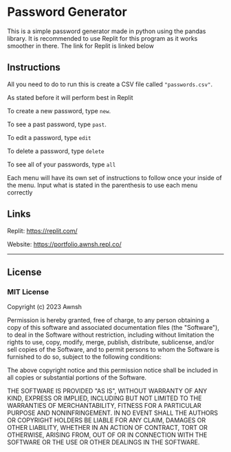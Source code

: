 # Password Generator
This is a simple password generator made in python using the pandas library. It is recommended to use Replit for this program as it works smoother in there. The link for Replit is linked below

## Instructions
All you need to do to run this is create a CSV file called `"passwords.csv"`.

As stated before it will perform best in Replit

To create a new password, type `new`.

To see a past password, type `past`.

To edit a password, type `edit`

To delete a password, type `delete`

To see all of your passwords, type `all`

Each menu will have its own set of instructions to follow once your inside of the menu. Input what is stated in the parenthesis to use each menu correctly

## Links
Replit: https://replit.com/

Website: https://portfolio.awnsh.repl.co/

_______
## License
### MIT License

Copyright (c) 2023 Awnsh


Permission is hereby granted, free of charge, to any person obtaining a copy
of this software and associated documentation files (the "Software"), to deal
in the Software without restriction, including without limitation the rights
to use, copy, modify, merge, publish, distribute, sublicense, and/or sell
copies of the Software, and to permit persons to whom the Software is
furnished to do so, subject to the following conditions:


The above copyright notice and this permission notice shall be included in all
copies or substantial portions of the Software.


THE SOFTWARE IS PROVIDED "AS IS", WITHOUT WARRANTY OF ANY KIND, EXPRESS OR
IMPLIED, INCLUDING BUT NOT LIMITED TO THE WARRANTIES OF MERCHANTABILITY,
FITNESS FOR A PARTICULAR PURPOSE AND NONINFRINGEMENT. IN NO EVENT SHALL THE
AUTHORS OR COPYRIGHT HOLDERS BE LIABLE FOR ANY CLAIM, DAMAGES OR OTHER
LIABILITY, WHETHER IN AN ACTION OF CONTRACT, TORT OR OTHERWISE, ARISING FROM,
OUT OF OR IN CONNECTION WITH THE SOFTWARE OR THE USE OR OTHER DEALINGS IN THE
SOFTWARE.
